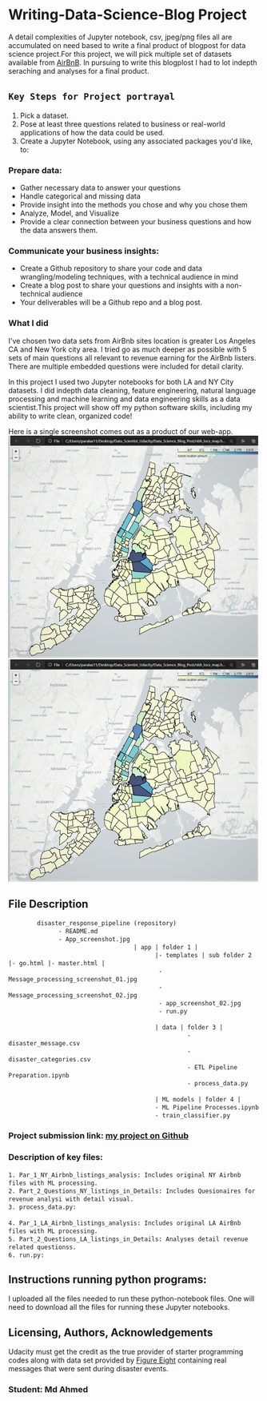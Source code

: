 # Writing-Data-Science-Blog Project
A detail complexities of Jupyter notebook, csv, jpeg/png files all are accumulated on need based to write a final product of blogpost for data science project.For this project, we will pick multiple set of datasets available from [AirBnB](http://insideairbnb.com/get-the-data.html). In pursuing to write this blogplost I had to lot indepth seraching and analyses for a final product.

## `Key Steps for Project portrayal`
1) Pick a dataset.
2) Pose at least three questions related to business or real-world applications of how the data could be used.
3) Create a Jupyter Notebook, using any associated packages you'd like, to:

### Prepare data:
- Gather necessary data to answer your questions
- Handle categorical and missing data
- Provide insight into the methods you chose and why you chose them
- Analyze, Model, and Visualize
- Provide a clear connection between your business questions and how the data answers them.

### Communicate your business insights:
- Create a Github repository to share your code and data wrangling/modeling techniques, with a technical audience in mind
- Create a blog post to share your questions and insights with a non-technical audience
- Your deliverables will be a Github repo and a blog post.

### What I did
I've chosen two data sets from AirBnb sites location is greater Los Angeles CA and New York city area. I tried go as much deeper as possible with 5 sets of main questions all relevant to revenue earning for the AirBnb listers. There are multiple embedded questions were included for detail clarity.

In this project I used two Jupyter notebooks for both LA and NY City datasets. I did indepth data cleaning, feature engineering, natural language processing and  machine learning and data engineering skills as a data scientist.This project will show off my python software skills, including my ability to write clean, organized code!

Here is a single screenshot comes out as a product of our web-app.
![Screenshot of NY location blocks](NY_City_Blocks.png)
![Screenshot of NY location blocks](NY_City_Blocks.png)

## File Description
~~~~~~~
        disaster_response_pipeline (repository)
              - README.md
              - App_screenshot.jpg    
                                   | app | folder 1 |
                                         |- templates | sub folder 2 |- go.html |- master.html |
                                          - Message_processing_screenshot_01.jpg
                                          - Message_processing_screenshot_02.jpg
                                          - app_screenshot_02.jpg
                                          - run.py 
                                          
                                         | data | folder 3 |
                                                  - disaster_message.csv
                                                  - disaster_categories.csv
                                                  - ETL Pipeline Preparation.ipynb
                                                  - process_data.py
                                                  
                                         | ML models | folder 4 |
                                         - ML Pipeline Processes.ipynb
                                         - train_classifier.py

~~~~~~~

### Project submission link: [my project on Github](https://github.com/farhadkpx/Disaster_Response_Pipeline/)

### Description of key files:
~~~~~~~~
1. Par_1_NY_Airbnb_listings_analysis: Includes original NY Airbnb files with ML processing.
2. Part_2_Questions_NY_listings_in_Details: Includes Quesionaires for revenue analysi with detail visual.
3. process_data.py: 

4. Par_1_LA_Airbnb_listings_analysis: Includes original LA AirBnb files with ML processing.
5. Part_2_Questions_LA_listings_in_Details: Analyses detail revenue related questionss.
6. run.py: 
~~~~~~~~~
## Instructions running python programs:
I uploaded all the files needed to run these python-notebook files. One will need to download all the files for running these Jupyter notebooks.




## Licensing, Authors, Acknowledgements
Udacity must get the credit as the true provider of starter programming codes along with data set provided by [Figure Eight](https://www.figure-eight.com/) containing real messages that were sent during disaster events.

### Student: Md Ahmed

